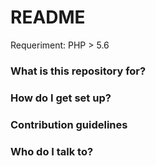 # README #

Requeriment:
PHP > 5.6

### What is this repository for? ###


### How do I get set up? ###


### Contribution guidelines ###


### Who do I talk to? ###

